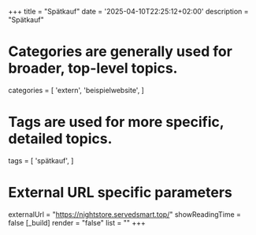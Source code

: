 +++
title = "Spätkauf"
date = '2025-04-10T22:25:12+02:00'
description = "Spätkauf"
# Categories are generally used for broader, top-level topics.
categories = [
 'extern',
 'beispielwebsite',
]
# Tags are used for more specific, detailed topics.
tags = [
 'spätkauf',
]
# External URL specific parameters
externalUrl = "https://nightstore.servedsmart.top/"
showReadingTime = false
[_build]
render = "false"
list = ""
+++
